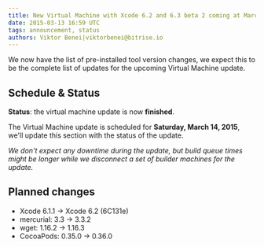 ```yaml
---
title: New Virtual Machine with Xcode 6.2 and 6.3 beta 2 coming at March 14th
date: 2015-03-13 16:59 UTC
tags: announcement, status
authors: Viktor Benei|viktorbenei@bitrise.io
---
```


We now have the list of pre-installed tool version changes,
we expect this to be the complete list of updates
for the upcoming Virtual Machine update.


## Schedule & Status

**Status**: the virtual machine update is now **finished**.

The Virtual Machine update is scheduled for **Saturday, March 14, 2015**,
we'll update this section with the status of the update.

*We don't expect any downtime during the update, but build queue
times might be longer while we disconnect a set of
builder machines for the update.*


## Planned changes

* Xcode 6.1.1 -> Xcode 6.2 (6C131e)
* mercurial: 3.3 -> 3.3.2
* wget: 1.16.2 -> 1.16.3
* CocoaPods: 0.35.0 -> 0.36.0